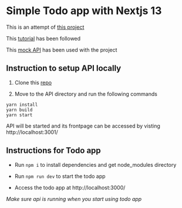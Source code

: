 # Simple Todo app with Nextjs 13

This is an attempt of [this project](https://github.com/panaverse/learn-nextjs/tree/main/assignment01_todo_app)

This [tutorial](https://www.youtube.com/watch?v=Y1FwWlBFUi8) has been followed

This [mock API](https://github.com/tumetus/json-api) has been used with the project

## Instruction to setup API locally

1. Clone this [repo](https://github.com/tumetus/json-api)

2. Move to the API directory and run the following commands
```
yarn install
yarn build
yarn start
```

API will be started and its frontpage can be accessed by visting http://localhost:3001/

## Instructions for Todo app

- Run `npm i` to install dependencies and get node_modules directory

- Run `npm run dev` to start the todo app

- Access the todo app at http://localhost:3000/

_Make sure api is running when you start using todo app_